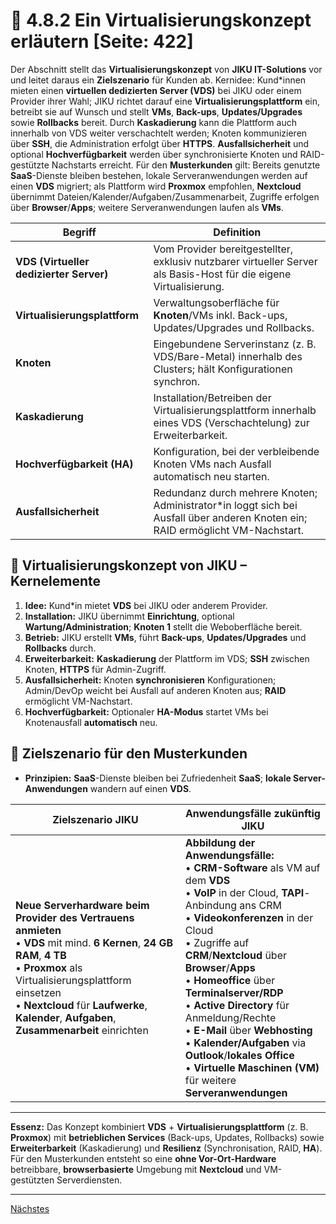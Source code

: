 # 🧩 4.8.2 Ein Virtualisierungskonzept erläutern [Seite: 422]

Der Abschnitt stellt das **Virtualisierungskonzept** von **JIKU IT-Solutions** vor und leitet daraus ein **Zielszenario** für Kunden ab. Kernidee: Kund*innen mieten einen **virtuellen dedizierten Server (VDS)** bei JIKU oder einem Provider ihrer Wahl; JIKU richtet darauf eine **Virtualisierungsplattform** ein, betreibt sie auf Wunsch und stellt **VMs**, **Back-ups**, **Updates/Upgrades** sowie **Rollbacks** bereit. Durch **Kaskadierung** kann die Plattform auch innerhalb von VDS weiter verschachtelt werden; Knoten kommunizieren über **SSH**, die Administration erfolgt über **HTTPS**. **Ausfallsicherheit** und optional **Hochverfügbarkeit** werden über synchronisierte Knoten und RAID-gestützte Nachstarts erreicht. 
Für den **Musterkunden** gilt: Bereits genutzte **SaaS**-Dienste bleiben bestehen, lokale Serveranwendungen werden auf einen **VDS** migriert; als Plattform wird **Proxmox** empfohlen, **Nextcloud** übernimmt Dateien/Kalender/Aufgaben/Zusammenarbeit, Zugriffe erfolgen über **Browser**/**Apps**; weitere Serveranwendungen laufen als **VMs**. 

| Begriff                                 | Definition                                                                                                                      |
| --------------------------------------- | ------------------------------------------------------------------------------------------------------------------------------- |
| **VDS (Virtueller dedizierter Server)** | Vom Provider bereitgestellter, exklusiv nutzbarer virtueller Server als Basis-Host für die eigene Virtualisierung.              |
| **Virtualisierungsplattform**           | Verwaltungsoberfläche für **Knoten**/VMs inkl. Back-ups, Updates/Upgrades und Rollbacks.                                        |
| **Knoten**                              | Eingebundene Serverinstanz (z. B. VDS/Bare-Metal) innerhalb des Clusters; hält Konfigurationen synchron.                        |
| **Kaskadierung**                        | Installation/Betreiben der Virtualisierungsplattform innerhalb eines VDS (Verschachtelung) zur Erweiterbarkeit.                 |
| **Hochverfügbarkeit (HA)**              | Konfiguration, bei der verbleibende Knoten VMs nach Ausfall automatisch neu starten.                                            |
| **Ausfallsicherheit**                   | Redundanz durch mehrere Knoten; Administrator*in loggt sich bei Ausfall über anderen Knoten ein; RAID ermöglicht VM-Nachstart.  |

## 🧱 Virtualisierungskonzept von JIKU – Kernelemente

1. **Idee:** Kund*in mietet **VDS** bei JIKU oder anderem Provider. 
2. **Installation:** JIKU übernimmt **Einrichtung**, optional **Wartung/Administration**; **Knoten 1** stellt die Weboberfläche bereit. 
3. **Betrieb:** JIKU erstellt **VMs**, führt **Back-ups**, **Updates/Upgrades** und **Rollbacks** durch. 
4. **Erweiterbarkeit:** **Kaskadierung** der Plattform im VDS; **SSH** zwischen Knoten, **HTTPS** für Admin-Zugriff. 
5. **Ausfallsicherheit:** Knoten **synchronisieren** Konfigurationen; Admin/DevOp weicht bei Ausfall auf anderen Knoten aus; **RAID** ermöglicht VM-Nachstart. 
6. **Hochverfügbarkeit:** Optionaler **HA-Modus** startet VMs bei Knotenausfall **automatisch** neu. 

## 🧭 Zielszenario für den Musterkunden

* **Prinzipien:** **SaaS**-Dienste bleiben bei Zufriedenheit **SaaS**; **lokale Server-Anwendungen** wandern auf einen **VDS**. 

| Zielszenario JIKU                                                                                                                                                                                                                                                                   | Anwendungsfälle zukünftig JIKU                                                                                                                                                                                                                                                                                                                                                                                                                                                                                       |
| ----------------------------------------------------------------------------------------------------------------------------------------------------------------------------------------------------------------------------------------------------------------------------------- | -------------------------------------------------------------------------------------------------------------------------------------------------------------------------------------------------------------------------------------------------------------------------------------------------------------------------------------------------------------------------------------------------------------------------------------------------------------------------------------------------------------------- |
| **Neue Serverhardware beim Provider des Vertrauens anmieten**<br>• **VDS** mit mind. **6 Kernen**, **24 GB RAM**, **4 TB**<br>• **Proxmox** als Virtualisierungsplattform einsetzen<br>• **Nextcloud** für **Laufwerke**, **Kalender**, **Aufgaben**, **Zusammenarbeit** einrichten | **Abbildung der Anwendungsfälle:**<br>• **CRM-Software** als VM auf dem **VDS**<br>• **VoIP** in der Cloud, **TAPI**-Anbindung ans CRM<br>• **Videokonferenzen** in der Cloud<br>• Zugriffe auf **CRM**/**Nextcloud** über **Browser**/**Apps**<br>• **Homeoffice** über **Terminalserver/RDP**<br>• **Active Directory** für Anmeldung/Rechte<br>• **E-Mail** über **Webhosting**<br>• **Kalender/Aufgaben** via **Outlook**/**lokales Office**<br>• **Virtuelle Maschinen (VM)** für weitere **Serveranwendungen** |



---

**Essenz:** Das Konzept kombiniert **VDS** + **Virtualisierungsplattform** (z. B. **Proxmox**) mit **betrieblichen Services** (Back-ups, Updates, Rollbacks) sowie **Erweiterbarkeit** (Kaskadierung) und **Resilienz** (Synchronisation, RAID, **HA**). Für den Musterkunden entsteht so eine **ohne Vor-Ort-Hardware** betreibbare, **browserbasierte** Umgebung mit **Nextcloud** und VM-gestützten Serverdiensten.


---

[Nächstes](./4.8.3_Managed_Services-Leistungsspektrum_der_Mitwirkung.md)